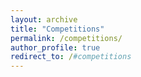 ```yaml
---
layout: archive
title: "Competitions"
permalink: /competitions/
author_profile: true
redirect_to: /#competitions
---
```

